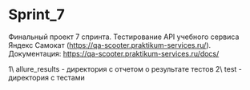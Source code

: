 # Sprint_7
Финальный проект 7 спринта. Тестирование API учебного сервиса Яндекс Самокат (https://qa-scooter.praktikum-services.ru/). 
Документация: https://qa-scooter.praktikum-services.ru/docs/

1\ allure_results - директория с отчетом о результате тестов
2\ test - директория с тестами